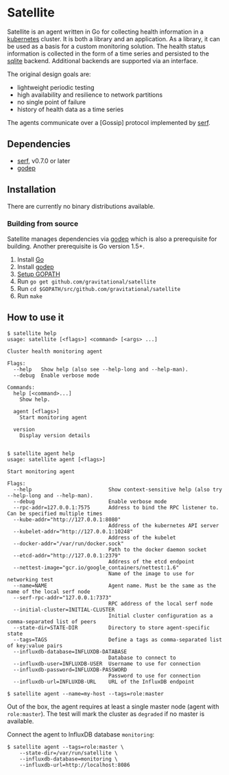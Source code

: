 # Satellite

Satellite is an agent written in Go for collecting health information in a [kubernetes] cluster.
It is both a library and an application. As a library, it can be used as a basis for a custom monitoring solution.
The health status information is collected in the form of a time series and persisted to the [sqlite] backend.
Additional backends are supported via an interface.

The original design goals are:

 - lightweight periodic testing
 - high availability and resilience to network partitions
 - no single point of failure
 - history of health data as a time series

The agents communicate over a [Gossip] protocol implemented by [serf].

## Dependencies
 - [serf], v0.7.0 or later
 - [godep]

## Installation

There are currently no binary distributions available.

### Building from source

Satellite manages dependencies via [godep] which is also a prerequisite for building.
Another prerequisite is Go version 1.5+.

 1. Install [Go]
 1. Install [godep]
 1. [Setup GOPATH]
 1. Run `go get github.com/gravitational/satellite`
 1. Run `cd $GOPATH/src/github.com/gravitational/satellite`
 1. Run `make`


## How to use it

```console
$ satellite help
usage: satellite [<flags>] <command> [<args> ...]

Cluster health monitoring agent

Flags:
  --help   Show help (also see --help-long and --help-man).
  --debug  Enable verbose mode

Commands:
  help [<command>...]
    Show help.

  agent [<flags>]
    Start monitoring agent

  version
    Display version details


$ satellite agent help
usage: satellite agent [<flags>]

Start monitoring agent

Flags:
  --help                         Show context-sensitive help (also try --help-long and --help-man).
  --debug                        Enable verbose mode
  --rpc-addr=127.0.0.1:7575      Address to bind the RPC listener to. Can be specified multiple times
  --kube-addr="http://127.0.0.1:8080"  
                                 Address of the kubernetes API server
  --kubelet-addr="http://127.0.0.1:10248"  
                                 Address of the kubelet
  --docker-addr="/var/run/docker.sock"  
                                 Path to the docker daemon socket
  --etcd-addr="http://127.0.0.1:2379"  
                                 Address of the etcd endpoint
  --nettest-image="gcr.io/google_containers/nettest:1.6"  
                                 Name of the image to use for networking test
  --name=NAME                    Agent name. Must be the same as the name of the local serf node
  --serf-rpc-addr="127.0.0.1:7373"  
                                 RPC address of the local serf node
  --initial-cluster=INITIAL-CLUSTER  
                                 Initial cluster configuration as a comma-separated list of peers
  --state-dir=STATE-DIR          Directory to store agent-specific state
  --tags=TAGS                    Define a tags as comma-separated list of key:value pairs
  --influxdb-database=INFLUXDB-DATABASE  
                                 Database to connect to
  --influxdb-user=INFLUXDB-USER  Username to use for connection
  --influxdb-password=INFLUXDB-PASSWORD  
                                 Password to use for connection
  --influxdb-url=INFLUXDB-URL    URL of the InfluxDB endpoint

$ satellite agent --name=my-host --tags=role:master
```

Out of the box, the agent requires at least a single master node (agent with `role:master`). The test will mark the cluster as `degraded` if no master is available.

Connect the agent to InfluxDB database `monitoring`:

```console
$ satellite agent --tags=role:master \
	--state-dir=/var/run/satellite \
	--influxdb-database=monitoring \
	--influxdb-url=http://localhost:8086
```


[//]: # (Footnots and references)

[Kubernetes]: <https://github.com/kubernetes/kubernetes>
[serf]: <https://www.serfdom.io/downloads.html>
[Go]: <https://golang.org/doc/install>
[godep]: <https://github.com/tools/godep>
[Setup GOPATH]: <https://golang.org/doc/code.html#GOPATH>
[sqlite]: <https://www.sqlite.org/>
